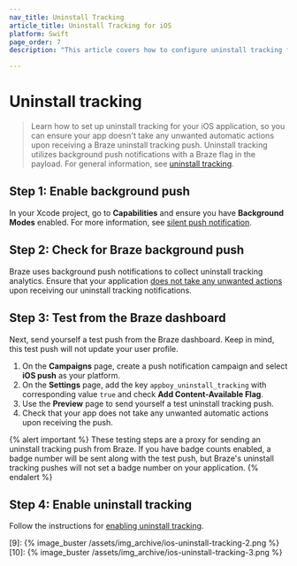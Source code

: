 ```yaml
---
nav_title: Uninstall Tracking
article_title: Uninstall Tracking for iOS
platform: Swift
page_order: 7
description: "This article covers how to configure uninstall tracking for the Swift SDK."

---
```


# Uninstall tracking

> Learn how to set up uninstall tracking for your iOS application, so you can ensure your app doesn't take any unwanted automatic actions upon receiving a Braze uninstall tracking push. Uninstall tracking utilizes background push notifications with a Braze flag in the payload. For general information, see [uninstall tracking][6].

## Step 1: Enable background push

In your Xcode project, go to **Capabilities** and ensure you have **Background Modes** enabled. For more information, see [silent push notification][5].

## Step 2: Check for Braze background push

Braze uses background push notifications to collect uninstall tracking analytics. Ensure that your application [does not take any unwanted actions][4] upon receiving our uninstall tracking notifications.

## Step 3: Test from the Braze dashboard

Next, send yourself a test push from the Braze dashboard. Keep in mind, this test push will not update your user profile.

1. On the **Campaigns** page, create a push notification campaign and select **iOS push** as your platform.
2. On the **Settings** page, add the key `appboy_uninstall_tracking` with corresponding value `true` and check **Add Content-Available Flag**.
3. Use the **Preview** page to send yourself a test uninstall tracking push.
4. Check that your app does not take any unwanted automatic actions upon receiving the push.

{% alert important %}
These testing steps are a proxy for sending an uninstall tracking push from Braze. If you have badge counts enabled, a badge number will be sent along with the test push, but Braze's uninstall tracking pushes will not set a badge number on your application.
{% endalert %}

## Step 4: Enable uninstall tracking

Follow the instructions for [enabling uninstall tracking][6].

[4]: {{site.baseurl}}/developer_guide/platform_integration_guides/swift/push_notifications/customization/ignoring_internal_push/
[5]: {{site.baseurl}}/developer_guide/platform_integration_guides/swift/push_notifications/silent_push_notifications/
[6]: {{site.baseurl}}/user_guide/data_and_analytics/tracking/uninstall_tracking/#uninstall-tracking
[9]: {% image_buster /assets/img_archive/ios-uninstall-tracking-2.png %}
[10]: {% image_buster /assets/img_archive/ios-uninstall-tracking-3.png %}
